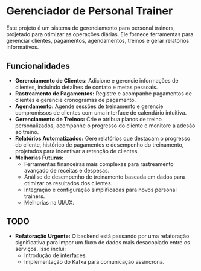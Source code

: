 
# Gerenciador de Personal Trainer

Este projeto é um sistema de gerenciamento para personal trainers, projetado para otimizar as operações diárias. Ele fornece ferramentas para gerenciar clientes, pagamentos, agendamentos, treinos e gerar relatórios informativos.

## Funcionalidades

* **Gerenciamento de Clientes:** Adicione e gerencie informações de clientes, incluindo detalhes de contato e metas pessoais.
* **Rastreamento de Pagamentos:** Registre e acompanhe pagamentos de clientes e gerencie cronogramas de pagamento.
* **Agendamento:** Agende sessões de treinamento e gerencie compromissos de clientes com uma interface de calendário intuitiva.
* **Gerenciamento de Treinos:** Crie e atribua planos de treino personalizados, acompanhe o progresso do cliente e monitore a adesão ao treino.
* **Relatórios Automatizados:** Gere relatórios que destacam o progresso do cliente, histórico de pagamentos e desempenho do treinamento, projetados para incentivar a retenção de clientes.
* **Melhorias Futuras:**
    * Ferramentas financeiras mais complexas para rastreamento avançado de receitas e despesas.
    * Análise de desempenho de treinamento baseada em dados para otimizar os resultados dos clientes.
    * Integração e configuração simplificadas para novos personal trainers.
    * Melhorias na UI/UX.

## TODO

* **Refatoração Urgente:** O backend está passando por uma refatoração significativa para impor um fluxo de dados mais desacoplado entre os serviços. Isso inclui:
    * Introdução de interfaces.
    * Implementação do Kafka para comunicação assíncrona.